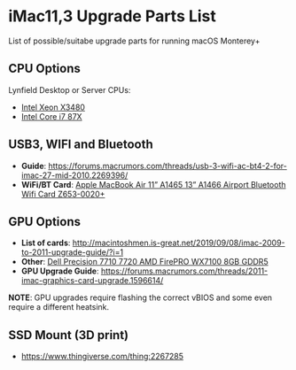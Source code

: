 # iMac11,3 Upgrade Parts List

List of possible/suitabe upgrade parts for running macOS Monterey+

## CPU Options

Lynfield Desktop or Server CPUs:

- [Intel Xeon X3480](https://ark.intel.com/content/www/de/de/ark/products/48501/intel-xeon-processor-x3480-8m-cache-3-06-ghz.html)
- [Intel Core i7 87X](https://ark.intel.com/content/www/de/de/ark/products/codename/29896/products-formerly-lynnfield.html#@Desktop)

## USB3, WIFI and Bluetooth

- **Guide**: https://forums.macrumors.com/threads/usb-3-wifi-ac-bt4-2-for-imac-27-mid-2010.2269396/
- **WiFi/BT Card**: [Apple MacBook Air 11” A1465 13” A1466 Airport Bluetooth Wifi Card Z653-0020+
](https://www.ebay.co.uk/itm/184996785267) 

## GPU Options

- **List of cards**: http://macintoshmen.is-great.net/2019/09/08/imac-2009-to-2011-upgrade-guide/?i=1
- **Other**: [Dell Precision 7710 7720 AMD FirePRO WX7100 8GB GDDR5](https://de.aliexpress.com/item/1005001997429932.html?gatewayAdapt=glo2deu)
- **GPU Upgrade Guide**: https://forums.macrumors.com/threads/2011-imac-graphics-card-upgrade.1596614/


**NOTE**: GPU upgrades require flashing the correct vBIOS and some even require a different heatsink.

## SSD Mount (3D print)
- https://www.thingiverse.com/thing:2267285